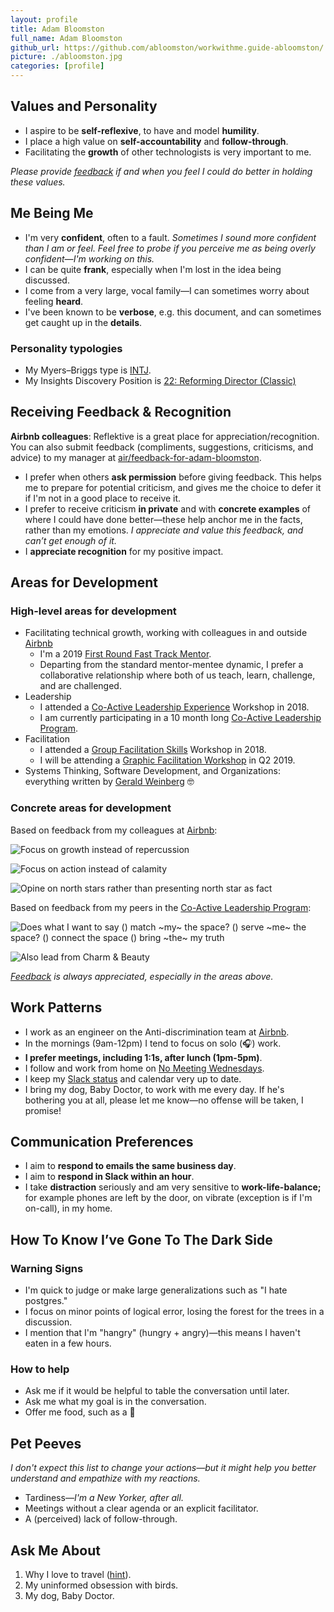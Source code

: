 ```yaml
---
layout: profile
title: Adam Bloomston
full_name: Adam Bloomston
github_url: https://github.com/abloomston/workwithme.guide-abloomston/
picture: ./abloomston.jpg
categories: [profile]
---
```


## Values and Personality

* I aspire to be **self-reflexive**, to have and model **humility**.
* I place a high value on **self-accountability** and **follow-through**.
* Facilitating the **growth** of other technologists is very important to me.

*Please provide [feedback](#receiving-feedback--recognition) if and when you feel I could do better in holding these values.*

## Me Being Me

* I'm very **confident**, often to a fault. *Sometimes I sound more confident than I am or feel. Feel free to probe if you perceive me as being overly confident—I'm working on this.*
* I can be quite **frank**, especially when I'm lost in the idea being discussed.
* I come from a very large, vocal family—I can sometimes worry about feeling **heard**.
* I've been known to be **verbose**, e.g. this document, and can sometimes get caught up in the **details**.

### Personality typologies

* My Myers–Briggs type is [INTJ](https://en.wikipedia.org/wiki/INTJ).
* My Insights Discovery Position is [22: Reforming Director (Classic)](./InsightsProfile.pdf)

## Receiving Feedback & Recognition

**Airbnb colleagues**: Reflektive is a great place for appreciation/recognition. You can also submit feedback (compliments, suggestions, criticisms, and advice) to my manager at [air/feedback-for-adam-bloomston](https://air/feedback-for-adam-bloomston).

* I prefer when others **ask permission** before giving feedback. This helps me to prepare for potential criticism, and gives me the choice to defer it if I'm not in a good place to receive it.
* I prefer to receive criticism **in private** and with **concrete examples** of where I could have done better—these help anchor me in the facts, rather than my emotions. *I appreciate and value this feedback, and can’t get enough of it.*
* I **appreciate recognition** for my positive impact.

## Areas for Development

### High-level areas for development

* Facilitating technical growth, working with colleagues in and outside [Airbnb](https://airbnb.io/)
  * I'm a 2019 [First Round Fast Track Mentor](https://fasttrack.firstround.com/).
  * Departing from the standard mentor-mentee dynamic, I prefer a collaborative relationship where both of us teach, learn, challenge, and are challenged.
* Leadership
  * I attended a [Co-Active Leadership Experience](http://www.coactive.com/leadership/experience) Workshop in 2018.
  * I am currently participating in a 10 month long [Co-Active Leadership Program](http://www.coactive.com/leadership/program).
* Facilitation
  * I attended a [Group Facilitation Skills](http://www.communityatwork.com/groupfac1.html) Workshop in 2018.
  * I will be attending a [Graphic Facilitation Workshop](https://www.grove.com/workshops_principlesGraphicFacilitation.php) in Q2 2019.
* Systems Thinking, Software Development, and Organizations: everything written by [Gerald Weinberg](https://en.wikipedia.org/wiki/Gerald_Weinberg) 🤓

### Concrete areas for development

Based on feedback from my colleagues at [Airbnb](https://airbnb.io/):

![Focus on growth instead of repercussion](FocusOnGrowth.jpg)

![Focus on action instead of calamity](FocusOnAction.jpg)

![Opine on north stars rather than presenting north star as fact](OpineOnNorthStars.jpg)

Based on feedback from my peers in the [Co-Active Leadership Program](http://www.coactive.com/leadership/program):

![Does what I want to say (*) match ~my~ the space? (*) serve ~me~ the space? (*) connect the space (*) bring ~the~ my truth](DoesWhatIWantToSay.jpg)

![Also lead from Charm & Beauty](LeadFromCharmAndBeauty.jpg)

*[Feedback](#receiving-feedback--recognition) is always appreciated, especially in the areas above.*

## Work Patterns

* I work as an engineer on the Anti-discrimination team at [Airbnb](https://airbnb.io/).
* In the mornings (9am-12pm) I tend to focus on solo (🎧) work.
* **I prefer meetings, including 1:1s, after lunch (1pm-5pm)**.
* I follow and work from home on [No Meeting Wednesdays](https://wavelength.asana.com/workstyle-no-meeting-wednesdays/#close).
* I keep my [Slack status](https://get.slack.help/hc/en-us/articles/201864558-Set-your-Slack-status-and-availability) and calendar very up to date.
* I bring my dog, Baby Doctor, to work with me every day. If he's bothering you at all, please let me know—no offense will be taken, I promise!

## Communication Preferences

* I aim to **respond to emails the same business day**.
* I aim to **respond in Slack within an hour**.
* I take **distraction** seriously and am very sensitive to **work-life-balance;** for example phones are left by the door, on vibrate (exception is if I'm on-call), in my home.

## How To Know I’ve Gone To The Dark Side

### Warning Signs

* I'm quick to judge or make large generalizations such as "I hate postgres."
* I focus on minor points of logical error, losing the forest for the trees in a discussion.
* I mention that I'm "hangry" (hungry + angry)—this means I haven't eaten in a few hours.

### How to help

* Ask me if it would be helpful to table the conversation until later.
* Ask me what my goal is in the conversation.
* Offer me food, such as a 🍌

## Pet Peeves

*I don't expect this list to change your actions—but it might help you better understand and empathize with my reactions.*

* Tardiness—*I'm a New Yorker, after all.*
* Meetings without a clear agenda or an explicit facilitator.
* A (perceived) lack of follow-through.

## Ask Me About

1. Why I love to travel ([hint](http://mrconsole-eats.tumblr.com/)).
2. My uninformed obsession with birds.
3. My dog, Baby Doctor.
